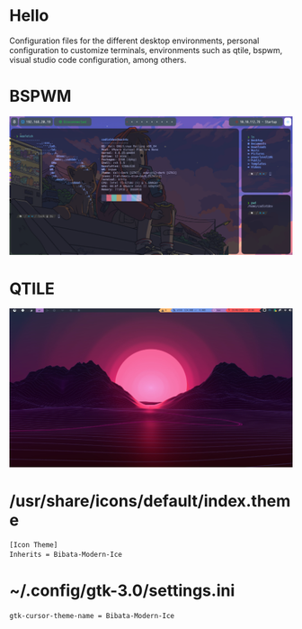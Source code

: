 # Hello
Configuration files for the different desktop environments, personal configuration to customize terminals, environments such as qtile, bspwm, visual studio code configuration, among others.

# BSPWM
![bspwn](.screenshots/bspwm.png)

# QTILE
![qtile](.screenshots/qtile.png)

# /usr/share/icons/default/index.theme
```bash
[Icon Theme]
Inherits = Bibata-Modern-Ice
```

# ~/.config/gtk-3.0/settings.ini
```bash
gtk-cursor-theme-name = Bibata-Modern-Ice
```
